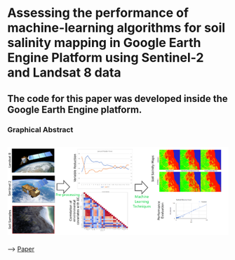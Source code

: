# Assessing the performance of machine-learning algorithms for soil salinity mapping in Google Earth Engine Platform using Sentinel-2 and Landsat 8 data

The code for this paper was developed inside the Google Earth Engine platform.
---
### Graphical Abstract

![alt text](https://github.com/aksoysamet/SoilSalinity/raw/main/graphicalabstract.png "Graphical Abstract")
---

--> [Paper](https://doi.org/)
